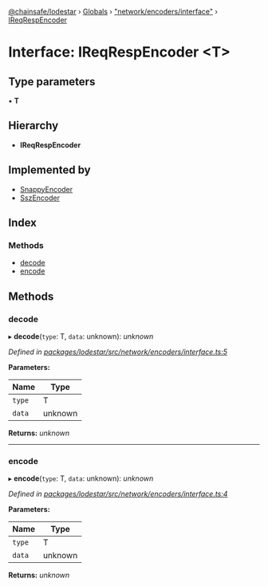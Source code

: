 [@chainsafe/lodestar](../README.md) › [Globals](../globals.md) › ["network/encoders/interface"](../modules/_network_encoders_interface_.md) › [IReqRespEncoder](_network_encoders_interface_.ireqrespencoder.md)

# Interface: IReqRespEncoder <**T**>

## Type parameters

▪ **T**

## Hierarchy

* **IReqRespEncoder**

## Implemented by

* [SnappyEncoder](../classes/_network_encoders_snappy_.snappyencoder.md)
* [SszEncoder](../classes/_network_encoders_ssz_.sszencoder.md)

## Index

### Methods

* [decode](_network_encoders_interface_.ireqrespencoder.md#decode)
* [encode](_network_encoders_interface_.ireqrespencoder.md#encode)

## Methods

###  decode

▸ **decode**(`type`: T, `data`: unknown): *unknown*

*Defined in [packages/lodestar/src/network/encoders/interface.ts:5](https://github.com/ChainSafe/lodestar/blob/0e426d2/packages/lodestar/src/network/encoders/interface.ts#L5)*

**Parameters:**

Name | Type |
------ | ------ |
`type` | T |
`data` | unknown |

**Returns:** *unknown*

___

###  encode

▸ **encode**(`type`: T, `data`: unknown): *unknown*

*Defined in [packages/lodestar/src/network/encoders/interface.ts:4](https://github.com/ChainSafe/lodestar/blob/0e426d2/packages/lodestar/src/network/encoders/interface.ts#L4)*

**Parameters:**

Name | Type |
------ | ------ |
`type` | T |
`data` | unknown |

**Returns:** *unknown*
